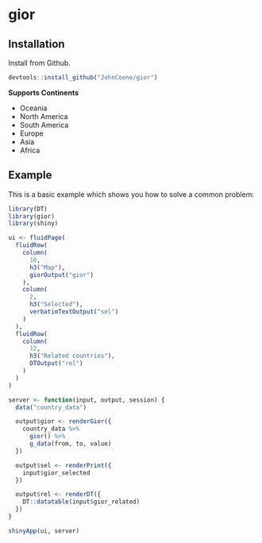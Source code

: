 # gior

## Installation

Install from Github.

``` r
devtools::install_github("JohnCoene/gior")
```

**Supports Continents**

- Oceania
- North America
- South America
- Europe
- Asia
- Africa

## Example

This is a basic example which shows you how to solve a common problem:

``` r
library(DT)
library(gior)
library(shiny)

ui <- fluidPage(
  fluidRow(
    column(
      10,
      h3("Map"),
      giorOutput("gior")
    ),
    column(
      2,
      h3("Selected"),
      verbatimTextOutput("sel")
    )
  ),
  fluidRow(
    column(
      12,
      h3("Related countries"),
      DTOutput("rel")
    )
  )
)

server <- function(input, output, session) {
  data("country_data")

  output$gior <- renderGior({
    country_data %>%
      gior() %>%
      g_data(from, to, value)
  })

  output$sel <- renderPrint({
    input$gior_selected
  })

  output$rel <- renderDT({
    DT::datatable(input$gior_related)
  })
}

shinyApp(ui, server)
```

